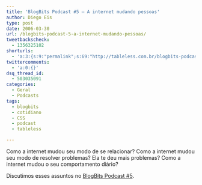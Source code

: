 ```yaml
---
title: 'BlogBits Podcast #5 – A internet mudando pessoas'
author: Diego Eis
type: post
date: 2006-03-30
url: /blogbits-podcast-5-a-internet-mudando-pessoas/
tweetbackscheck:
  - 1356325102
shorturls:
  - 'a:3:{s:9:"permalink";s:69:"http://tableless.com.br/blogbits-podcast-5-a-internet-mudando-pessoas";s:7:"tinyurl";s:26:"http://tinyurl.com/3mxn5cc";s:4:"isgd";s:19:"http://is.gd/nSBXVV";}'
twittercomments:
  - 'a:0:{}'
dsq_thread_id:
  - 503035091
categories:
  - Geral
  - Podcasts
tags:
  - blogbits
  - cotidiano
  - CSS
  - podcast
  - tableless

---
```

Como a internet mudou seu modo de se relacionar? Como a internet mudou seu modo de resolver problemas? Ela te deu mais problemas? Como a internet mudou o seu comportamento diário?

Discutimos esses assuntos no [BlogBits Podcast #5][1].

 [1]: http://blogbits.com.br/arquivo/blogbits-podcast-5-a-internet-mudando-pessoas